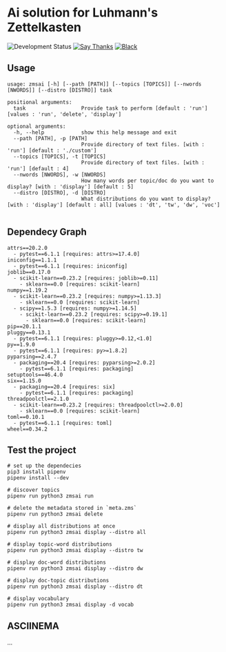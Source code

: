 # Ai solution for Luhmann's Zettelkasten
![Development Status](https://img.shields.io/badge/Under-Development-red)
[![Say Thanks](https://img.shields.io/badge/Say%20Thanks-!-1EAEDB.svg)](https://saythanks.io/to/architdwivedi.off%40gmail.com) [![Black](https://img.shields.io/badge/code%20style-black-000000.svg)](https://github.com/psf/black)

## Usage
```
usage: zmsai [-h] [--path [PATH]] [--topics [TOPICS]] [--nwords [NWORDS]] [--distro [DISTRO]] task

positional arguments:
  task                  Provide task to perform [default : 'run'] [values : 'run', 'delete', 'display']

optional arguments:
  -h, --help            show this help message and exit
  --path [PATH], -p [PATH]
                        Provide directory of text files. [with : 'run'] [default : './custom']
  --topics [TOPICS], -t [TOPICS]
                        Provide directory of text files. [with : 'run'] [default : 4]
  --nwords [NWORDS], -w [NWORDS]
                        How many words per topic/doc do you want to display? [with : 'display'] [default : 5]
  --distro [DISTRO], -d [DISTRO]
                        What distributions do you want to display? [with : 'display'] [default : all] [values : 'dt', 'tw', 'dw', 'voc']
    
```
## Dependecy Graph

```
attrs==20.2.0
  - pytest==6.1.1 [requires: attrs>=17.4.0]
iniconfig==1.1.1
  - pytest==6.1.1 [requires: iniconfig]
joblib==0.17.0
  - scikit-learn==0.23.2 [requires: joblib>=0.11]
    - sklearn==0.0 [requires: scikit-learn]
numpy==1.19.2
  - scikit-learn==0.23.2 [requires: numpy>=1.13.3]
    - sklearn==0.0 [requires: scikit-learn]
  - scipy==1.5.3 [requires: numpy>=1.14.5]
    - scikit-learn==0.23.2 [requires: scipy>=0.19.1]
      - sklearn==0.0 [requires: scikit-learn]
pip==20.1.1
pluggy==0.13.1
  - pytest==6.1.1 [requires: pluggy>=0.12,<1.0]
py==1.9.0
  - pytest==6.1.1 [requires: py>=1.8.2]
pyparsing==2.4.7
  - packaging==20.4 [requires: pyparsing>=2.0.2]
    - pytest==6.1.1 [requires: packaging]
setuptools==46.4.0
six==1.15.0
  - packaging==20.4 [requires: six]
    - pytest==6.1.1 [requires: packaging]
threadpoolctl==2.1.0
  - scikit-learn==0.23.2 [requires: threadpoolctl>=2.0.0]
    - sklearn==0.0 [requires: scikit-learn]
toml==0.10.1
  - pytest==6.1.1 [requires: toml]
wheel==0.34.2
```
## Test the project
```
# set up the dependecies
pip3 install pipenv
pipenv install --dev

# discover topics
pipenv run python3 zmsai run

# delete the metadata stored in `meta.zms`
pipenv run python3 zmsai delete

# display all distributions at once
pipenv run python3 zmsai display --distro all

# display topic-word distributions
pipenv run python3 zmsai display --distro tw

# display doc-word distributions
pipenv run python3 zmsai display --distro dw

# display doc-topic distributions
pipenv run python3 zmsai display --distro dt

# display vocabulary
pipenv run python3 zmsai display -d vocab
```

## ASCIINEMA
<html>
<head>
  <link rel="stylesheet" type="text/css" href="/asciinema-player.css" />
</head>
<body>
  <asciinema-player src="/367912.cast" cols="211" rows="58"></asciinema-player>
  ...
  <script src="/asciinema-player.js"></script>
</body>
</html>
